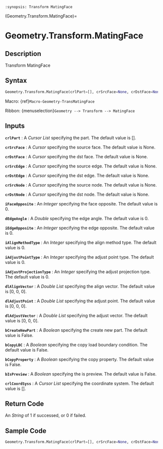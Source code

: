 ```{module} Geometry.Transform.MatingFace()
:synopsis: Transform MatingFace
```

(Geometry.Transform.MatingFace)=

# Geometry.Transform.MatingFace

## Description

Transform MatingFace

## Syntax

```python
Geometry.Transform.MatingFace(crlPart=[], crSrcFace=None, crDstFace=None, crSrcEdge=None, crDstEdge=None, crSrcNode=None, crDstNode=None, iFaceOpposite=0, dEdgeAngle=0, iEdgeOpposite=0, iAlignMethodType=0, iAdjustPointType=0, iAdjustProjectionType=0, dlAlignVector=[0, 0, 0], dlAdjustPoint=[0, 0, 0], dlAdjustVector=[0, 0, 0], bCreateNewPart=False, bCopyLBC=False, bCopyProperty=False, bIsPreview=False, crlCoordSyss=[])
```

Macro: {ref}`Macro-Geometry-TransMatingFace`

Ribbon: {menuselection}`Geometry --> Transform --> MatingFace`

## Inputs

**`crlPart`**
: A _Cursor List_ specifying the part. The default value is [].

**`crSrcFace`**
: A _Cursor_ specifying the source face. The default value is None.

**`crDstFace`**
: A _Cursor_ specifying the dst face. The default value is None.

**`crSrcEdge`**
: A _Cursor_ specifying the source edge. The default value is None.

**`crDstEdge`**
: A _Cursor_ specifying the dst edge. The default value is None.

**`crSrcNode`**
: A _Cursor_ specifying the source node. The default value is None.

**`crDstNode`**
: A _Cursor_ specifying the dst node. The default value is None.

**`iFaceOpposite`**
: An _Integer_ specifying the face opposite. The default value is 0.

**`dEdgeAngle`**
: A _Double_ specifying the edge angle. The default value is 0.

**`iEdgeOpposite`**
: An _Integer_ specifying the edge opposite. The default value is 0.

**`iAlignMethodType`**
: An _Integer_ specifying the align method type. The default value is 0.

**`iAdjustPointType`**
: An _Integer_ specifying the adjust point type. The default value is 0.

**`iAdjustProjectionType`**
: An _Integer_ specifying the adjust projection type. The default value is 0.

**`dlAlignVector`**
: A _Double List_ specifying the align vector. The default value is [0, 0, 0].

**`dlAdjustPoint`**
: A _Double List_ specifying the adjust point. The default value is [0, 0, 0].

**`dlAdjustVector`**
: A _Double List_ specifying the adjust vector. The default value is [0, 0, 0].

**`bCreateNewPart`**
: A _Boolean_ specifying the create new part. The default value is False.

**`bCopyLBC`**
: A _Boolean_ specifying the copy load boundary condition. The default value is False.

**`bCopyProperty`**
: A _Boolean_ specifying the copy property. The default value is False.

**`bIsPreview`**
: A _Boolean_ specifying the is preview. The default value is False.

**`crlCoordSyss`**
: A _Cursor List_ specifying the coordinate system. The default value is [].

## Return Code

An _String_ of 1 if successed, or 0 if failed.

## Sample Code

```python
Geometry.Transform.MatingFace(crlPart=[], crSrcFace=None, crDstFace=None, crSrcEdge=None, crDstEdge=None, crSrcNode=None, crDstNode=None, iFaceOpposite=0, dEdgeAngle=0, iEdgeOpposite=0, iAlignMethodType=0, iAdjustPointType=0, iAdjustProjectionType=0, dlAlignVector=[0, 0, 0], dlAdjustPoint=[0, 0, 0], dlAdjustVector=[0, 0, 0], bCreateNewPart=False, bCopyLBC=False, bCopyProperty=False, bIsPreview=False, crlCoordSyss=[])
```
